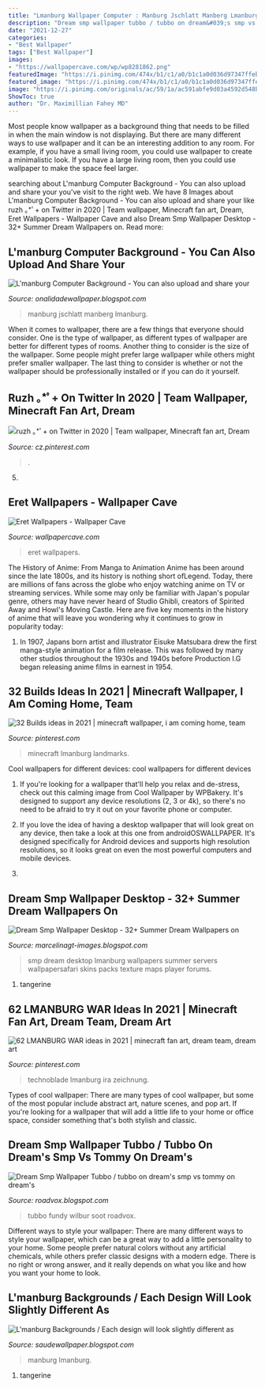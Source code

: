```yaml
---
title: "Lmanburg Wallpaper Computer : Manburg Jschlatt Manberg Lmanburg"
description: "Dream smp wallpaper tubbo / tubbo on dream&#039;s smp vs tommy on dream&#039;s"
date: "2021-12-27"
categories:
- "Best Wallpaper"
tags: ["Best Wallpaper"]
images:
- "https://wallpapercave.com/wp/wp8281862.png"
featuredImage: "https://i.pinimg.com/474x/b1/c1/a0/b1c1a0d036d97347ffeb3c20adbb259c.jpg"
featured_image: "https://i.pinimg.com/474x/b1/c1/a0/b1c1a0d036d97347ffeb3c20adbb259c.jpg"
image: "https://i.pinimg.com/originals/ac/59/1a/ac591abfe9d03a4592d548bbd061b448.png"
ShowToc: true
author: "Dr. Maximillian Fahey MD"
---
```



Most people know wallpaper as a background thing that needs to be filled in when the main window is not displaying. But there are many different ways to use wallpaper and it can be an interesting addition to any room. For example, if you have a small living room, you could use wallpaper to create a minimalistic look. If you have a large living room, then you could use wallpaper to make the space feel larger.

	

		
searching about L&#039;manburg Computer Background - You can also upload and share your you've visit to the right web. We have 8 Images about L&#039;manburg Computer Background - You can also upload and share your like ruzh ｡*ﾟ+ on Twitter in 2020 | Team wallpaper, Minecraft fan art, Dream, Eret Wallpapers - Wallpaper Cave and also Dream Smp Wallpaper Desktop - 32+ Summer Dream Wallpapers on. Read more:
		
    
## L&#039;manburg Computer Background - You Can Also Upload And Share Your

<img loading=lazy src="https://i.redd.it/t5d1ljgo59q51.png" onerror="this.onerror=null;this.src='https://tse3.mm.bing.net/th?id=OIP.5SLjGh5F5AlAhFPagOsZ0gHaEK&amp;pid=15.1';" alt="L&#039;manburg Computer Background - You can also upload and share your">

_Source: onalidadewallpaper.blogspot.com_

>manburg jschlatt manberg lmanburg. 

	

When it comes to wallpaper, there are a few things that everyone should consider. One is the type of wallpaper, as different types of wallpaper are better for different types of rooms. Another thing to consider is the size of the wallpaper. Some people might prefer large wallpaper while others might prefer smaller wallpaper. The last thing to consider is whether or not the wallpaper should be professionally installed or if you can do it yourself.

    
## Ruzh ｡*ﾟ+ On Twitter In 2020 | Team Wallpaper, Minecraft Fan Art, Dream

<img loading=lazy src="https://i.pinimg.com/originals/ac/59/1a/ac591abfe9d03a4592d548bbd061b448.png" onerror="this.onerror=null;this.src='https://tse4.mm.bing.net/th?id=OIP.Dqtux4N0RhJpiSqOYN5RdAHaDS&amp;pid=15.1';" alt="ruzh ｡*ﾟ+ on Twitter in 2020 | Team wallpaper, Minecraft fan art, Dream">

_Source: cz.pinterest.com_

>. 

	

5.

    
## Eret Wallpapers - Wallpaper Cave

<img loading=lazy src="https://wallpapercave.com/wp/wp8281862.png" onerror="this.onerror=null;this.src='https://tse1.mm.bing.net/th?id=OIP.9-MyMAcpzi8DxvYJ1uqA8AHaEo&amp;pid=15.1';" alt="Eret Wallpapers - Wallpaper Cave">

_Source: wallpapercave.com_

>eret wallpapers. 

	

The History of Anime: From Manga to Animation
Anime has been around since the late 1800s, and its history is nothing short ofLegend. Today, there are millions of fans across the globe who enjoy watching anime on TV or streaming services. While some may only be familiar with Japan's popular genre, others may have never heard of Studio Ghibli, creators of Spirited Away and Howl's Moving Castle. Here are five key moments in the history of anime that will leave you wondering why it continues to grow in popularity today:
1) In 1907, Japans born artist and illustrator Eisuke Matsubara drew the first manga-style animation for a film release. This was followed by many other studios throughout the 1930s and 1940s before Production I.G began releasing anime films in earnest in 1954.

    
## 32 Builds Ideas In 2021 | Minecraft Wallpaper, I Am Coming Home, Team

<img loading=lazy src="https://i.pinimg.com/474x/b1/c1/a0/b1c1a0d036d97347ffeb3c20adbb259c.jpg" onerror="this.onerror=null;this.src='https://tse1.mm.bing.net/th?id=OIP.MmYDmwgavfVRL4k-zXlIBgAAAA&amp;pid=15.1';" alt="32 Builds ideas in 2021 | minecraft wallpaper, i am coming home, team">

_Source: pinterest.com_

>minecraft lmanburg landmarks. 

	

Cool wallpapers for different devices:
cool wallpapers for different devices 

1. If you're looking for a wallpaper that'll help you relax and de-stress, check out this calming image from Cool Wallpaper by WPBakery. It's designed to support any device resolutions (2, 3 or 4k), so there's no need to be afraid to try it out on your favorite phone or computer.

2. If you love the idea of having a desktop wallpaper that will look great on any device, then take a look at this one from androidOSWALLPAPER. It's designed specifically for Android devices and supports high resolution resolutions, so it looks great on even the most powerful computers and mobile devices.

3.

    
## Dream Smp Wallpaper Desktop - 32+ Summer Dream Wallpapers On

<img loading=lazy src="https://i.ytimg.com/vi/xnql890XCV8/maxresdefault.jpg" onerror="this.onerror=null;this.src='https://tse4.mm.bing.net/th?id=OIP.F23QXZcL1DPC5ryBHVRMaAHaEK&amp;pid=15.1';" alt="Dream Smp Wallpaper Desktop - 32+ Summer Dream Wallpapers on">

_Source: marcelinagt-images.blogspot.com_

>smp dream desktop lmanburg wallpapers summer servers wallpapersafari skins packs texture maps player forums. 

	

1. tangerine 

    
## 62 LMANBURG WAR Ideas In 2021 | Minecraft Fan Art, Dream Team, Dream Art

<img loading=lazy src="https://i.pinimg.com/236x/95/5e/0e/955e0efa11f57242fcd72ee501dde3e4.jpg" onerror="this.onerror=null;this.src='https://tse4.mm.bing.net/th?id=OIP.dY6zcogOIinRWeZdgIZo0gAAAA&amp;pid=15.1';" alt="62 LMANBURG WAR ideas in 2021 | minecraft fan art, dream team, dream art">

_Source: pinterest.com_

>technoblade lmanburg ira zeichnung. 

	

Types of cool wallpaper:
There are many types of cool wallpaper, but some of the most popular include abstract art, nature scenes, and pop art. If you're looking for a wallpaper that will add a little life to your home or office space, consider something that's both stylish and classic.

    
## Dream Smp Wallpaper Tubbo / Tubbo On Dream&#039;s Smp Vs Tommy On Dream&#039;s

<img loading=lazy src="https://i.pinimg.com/736x/4d/17/61/4d17614db56f1068252dc96703a32580.jpg" onerror="this.onerror=null;this.src='https://tse4.mm.bing.net/th?id=OIP.eivjAPBj43xC6N-7bqr4QgHaJ3&amp;pid=15.1';" alt="Dream Smp Wallpaper Tubbo / tubbo on dream&#039;s smp vs tommy on dream&#039;s">

_Source: roadvox.blogspot.com_

>tubbo fundy wilbur soot roadvox. 

	

Different ways to style your wallpaper:
There are many different ways to style your wallpaper, which can be a great way to add a little personality to your home. Some people prefer natural colors without any artificial chemicals, while others prefer classic designs with a modern edge. There is no right or wrong answer, and it really depends on what you like and how you want your home to look.

    
## L&#039;manburg Backgrounds / Each Design Will Look Slightly Different As

<img loading=lazy src="https://pbs.twimg.com/media/Ej5NusfWkAAGS9D.jpg" onerror="this.onerror=null;this.src='https://tse1.mm.bing.net/th?id=OIP.dcvU5HQ-XKPZMbC4oQdaNQHaEK&amp;pid=15.1';" alt="L&#039;manburg Backgrounds / Each design will look slightly different as">

_Source: saudewallpaper.blogspot.com_

>manburg lmanburg. 

	

1. tangerine 

